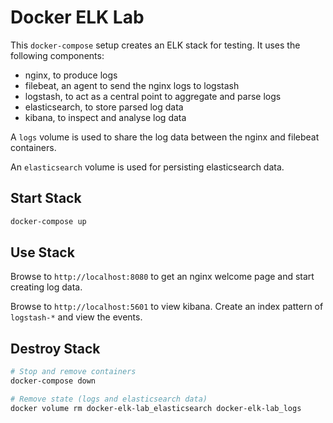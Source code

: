 # Docker ELK Lab

This `docker-compose` setup creates an ELK stack for testing. It uses the
following components:

* nginx, to produce logs
* filebeat, an agent to send the nginx logs to logstash
* logstash, to act as a central point to aggregate and parse logs
* elasticsearch, to store parsed log data
* kibana, to inspect and analyse log data

A `logs` volume is used to share the log data between the nginx and filebeat
containers.

An `elasticsearch` volume is used for persisting elasticsearch data.

## Start Stack

```bash
docker-compose up
```

## Use Stack

Browse to `http://localhost:8080` to get an nginx welcome page and start creating
log data.

Browse to `http://localhost:5601` to view kibana. Create an index pattern of
`logstash-*` and view the events.

## Destroy Stack

```bash
# Stop and remove containers
docker-compose down

# Remove state (logs and elasticsearch data)
docker volume rm docker-elk-lab_elasticsearch docker-elk-lab_logs
```
